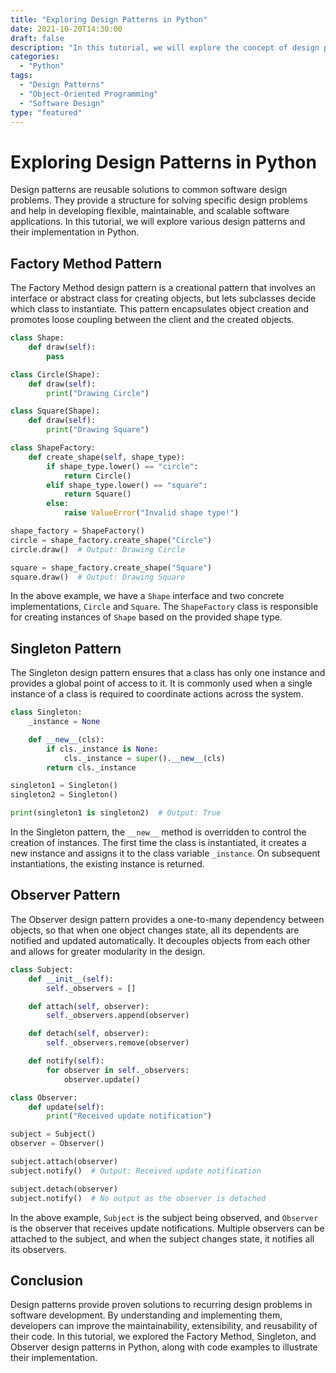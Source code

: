 ```yaml
--- 
title: "Exploring Design Patterns in Python"
date: 2021-10-20T14:30:00
draft: false
description: "In this tutorial, we will explore the concept of design patterns in Python and provide code examples to illustrate their implementation."
categories:
  - "Python"
tags:
  - "Design Patterns"
  - "Object-Oriented Programming"
  - "Software Design"
type: "featured"
---
```


# Exploring Design Patterns in Python

Design patterns are reusable solutions to common software design problems. They provide a structure for solving specific design problems and help in developing flexible, maintainable, and scalable software applications. In this tutorial, we will explore various design patterns and their implementation in Python.

## Factory Method Pattern

The Factory Method design pattern is a creational pattern that involves an interface or abstract class for creating objects, but lets subclasses decide which class to instantiate. This pattern encapsulates object creation and promotes loose coupling between the client and the created objects.

```python
class Shape:
    def draw(self):
        pass

class Circle(Shape):
    def draw(self):
        print("Drawing Circle")

class Square(Shape):
    def draw(self):
        print("Drawing Square")

class ShapeFactory:
    def create_shape(self, shape_type):
        if shape_type.lower() == "circle":
            return Circle()
        elif shape_type.lower() == "square":
            return Square()
        else:
            raise ValueError("Invalid shape type!")

shape_factory = ShapeFactory()
circle = shape_factory.create_shape("Circle")
circle.draw()  # Output: Drawing Circle

square = shape_factory.create_shape("Square")
square.draw()  # Output: Drawing Square
```

In the above example, we have a `Shape` interface and two concrete implementations, `Circle` and `Square`. The `ShapeFactory` class is responsible for creating instances of `Shape` based on the provided shape type.

## Singleton Pattern

The Singleton design pattern ensures that a class has only one instance and provides a global point of access to it. It is commonly used when a single instance of a class is required to coordinate actions across the system.

```python
class Singleton:
    _instance = None

    def __new__(cls):
        if cls._instance is None:
            cls._instance = super().__new__(cls)
        return cls._instance

singleton1 = Singleton()
singleton2 = Singleton()

print(singleton1 is singleton2)  # Output: True
```

In the Singleton pattern, the `__new__` method is overridden to control the creation of instances. The first time the class is instantiated, it creates a new instance and assigns it to the class variable `_instance`. On subsequent instantiations, the existing instance is returned.

## Observer Pattern

The Observer design pattern provides a one-to-many dependency between objects, so that when one object changes state, all its dependents are notified and updated automatically. It decouples objects from each other and allows for greater modularity in the design.

```python
class Subject:
    def __init__(self):
        self._observers = []

    def attach(self, observer):
        self._observers.append(observer)

    def detach(self, observer):
        self._observers.remove(observer)

    def notify(self):
        for observer in self._observers:
            observer.update()

class Observer:
    def update(self):
        print("Received update notification")

subject = Subject()
observer = Observer()

subject.attach(observer)
subject.notify()  # Output: Received update notification

subject.detach(observer)
subject.notify()  # No output as the observer is detached
```

In the above example, `Subject` is the subject being observed, and `Observer` is the observer that receives update notifications. Multiple observers can be attached to the subject, and when the subject changes state, it notifies all its observers.

## Conclusion

Design patterns provide proven solutions to recurring design problems in software development. By understanding and implementing them, developers can improve the maintainability, extensibility, and reusability of their code. In this tutorial, we explored the Factory Method, Singleton, and Observer design patterns in Python, along with code examples to illustrate their implementation.
